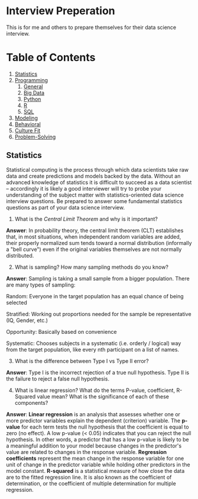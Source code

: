 # Interview Preperation
This is for me and others to prepare themselves for their data science interview.

# Table of Contents
1. [Statistics](#statistics)
2. [Programming](#programming)
    1. [General](#general)
    2. [Big Data](#bigdata)
    3. [Python](#python)
    4. [R](#r)
    5. [SQL](#sql)
3. [Modeling](#modeling)
4. [Behavioral](#behavioral)
5. [Culture Fit](#culturefit)
6. [Problem-Solving](#problemsolving)
    
## Statistics <a name="statistics"></a>
Statistical computing is the process through which data scientists take raw data and create predictions and models backed by the data. Without an advanced knowledge of statistics it is difficult to succeed as a data scientist – accordingly it is likely a good interviewer will try to probe your understanding of the subject matter with statistics-oriented data science interview questions. Be prepared to answer some fundamental statistics questions as part of your data science interview. 

1. What is the *Central Limit Theorem* and why is it important?

**Answer**: In probability theory, the central limit theorem (CLT) establishes that, in most situations, when independent random variables are added, their properly normalized sum tends toward a normal distribution (informally a "bell curve") even if the original variables themselves are not normally distributed.

2. What is sampling? How many sampling methods do you know?

**Answer**: Sampling is taking a small sample from a bigger population. There are many types of sampling:

Random: Everyone in the target population has an equal chance of being selected

Stratified: Working out proportions needed for the sample be representative (IQ, Gender, etc.)

Opportunity: Basically based on convenience

Systematic: Chooses subjects in a systematic (i.e. orderly / logical) way from the target population, like every nth participant on a list of names.

3. What is the difference between Type I vs Type II error?

**Answer**: Type I is the incorrect rejection of a true null hypothesis. Type II is the failure to reject a false null hypothesis.

4. What is linear regression? What do the terms P-value, coefficient, R-Squared value mean? What is the significance of each of these components?

**Answer**: **Linear regression** is an analysis that assesses whether one or more predictor variables explain the dependent (criterion) variable. The **p-value** for each term tests the null hypothesis that the coefficient is equal to zero (no effect). A low p-value (< 0.05) indicates that you can reject the null hypothesis. In other words, a predictor that has a low p-value is likely to be a meaningful addition to your model because changes in the predictor's value are related to changes in the response variable. **Regression coefficients** represent the mean change in the response variable for one unit of change in the predictor variable while holding other predictors in the model constant. **R-squared** is a statistical measure of how close the data are to the fitted regression line. It is also known as the coefficient of determination, or the coefficient of multiple determination for multiple regression.
